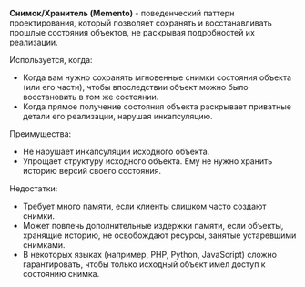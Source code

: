 **Снимок/Хранитель (Memento)** - поведенческий паттерн проектирования, который позволяет сохранять и восстанавливать 
прошлые состояния объектов, не раскрывая подробностей их реализации.

Используется, когда:
+ Когда вам нужно сохранять мгновенные снимки состояния объекта (или его части),
чтобы впоследствии объект можно было восстановить в том же состоянии.
+ Когда прямое получение состояния объекта раскрывает приватные детали его реализации, нарушая инкапсуляцию.

Преимущества:
+ Не нарушает инкапсуляции исходного объекта.
+ Упрощает структуру исходного объекта. Ему не нужно хранить историю версий своего состояния.

Недостатки:
+ Требует много памяти, если клиенты слишком часто создают снимки.
+ Может повлечь дополнительные издержки памяти, если объекты, хранящие историю, не освобождают ресурсы, занятые устаревшими снимками.
+ В некоторых языках (например, PHP, Python, JavaScript) сложно гарантировать, чтобы только исходный объект имел доступ к состоянию снимка.